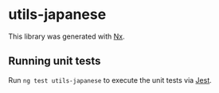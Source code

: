 # utils-japanese

This library was generated with [Nx](https://nx.dev).

## Running unit tests

Run `ng test utils-japanese` to execute the unit tests via [Jest](https://jestjs.io).
